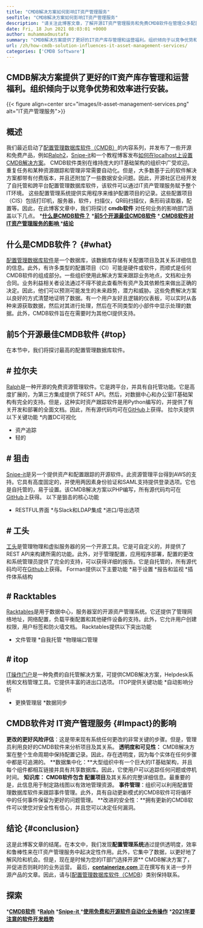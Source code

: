 ```yaml
---
title: "CMDB解决方案如何影响IT资产管理服务" 
seoTitle: "CMDB解决方案如何影响IT资产管理服务" 
description: "请关注此博客文章，了解开源IT资产管理服务和免费CMDB软件在管理众多配置项目中的重要性。" 
date: Fri, 18 Jun 2021 08:03:01 +0000
author: muhammadmustafa
summary: "CMDB解决方案提供了更好的IT资产库存管理和运营福利。组织倾向于以竞争优势和效率进行安装。" 
url: /zh/how-cmdb-solution-influences-it-asset-management-services/
categories: ['CMDB Software']
---
```


## CMDB解决方案提供了更好的IT资产库存管理和运营福利。组织倾向于以竞争优势和效率进行安装。

{{< figure align=center src="images/it-asset-management-services.png" alt="IT资产管理服务">}}


## **概述**
我们最近启动了[配置管理数据库软件（CMDB）][1]的内容系列，并发布了一些开源和免费产品，例如[Ralph][2][2]，[Snipe-it][3]和一个教程博客发布[如何在localhost上设置CMDB解决方案][4]。 CMDB软件类别在维持庞大的IT基础架构的组织中广受欢迎。重复任务和某种资源跟踪和管理非常需要自动化。但是，大多数基于云的软件解决方案都带有付费版本，并且还附加了一些数据安全问题。因此，开源社区已经开发了自托管和跨平台配置管理数据库软件，该软件可以通过IT资产管理服务赋予整个IT环境。
这些配置管理系统提供实用程序来维护配置项目的记录。这些配置项目（CIS）包括打印机，服务器，软件，扫描仪，QR码扫描仪，条形码读取器，配置等。因此，在此博客文章中，我们将探讨 **cmdb软件** 对任何业务的影响部门涵盖以下几点。
  ***[什么是CMDB软件？][5]** 
  ***[前5个开源最佳CMDB软件][6]** 
  *[ **CMDB软件对IT资产管理服务的影响** ][7]
  ***[结论][8]** 

## **什么是CMDB软件？**   {#what}
[配置管理数据库软件][1]是一个数据库，该数据库存储有关配置项目及其关系详细信息的信息。此外，有许多类型的配置项目（CI）可能是硬件或软件，而顺式是任何CMDB软件的组成部分。一些组织使用此解决方案来跟踪业务地点，文档和业务合同。业务利益相关者设法通过不得不彼此查看所有资产及其依赖性来做出正确的决定。因此，他们可以预测可能发生的未来趋势，潜力和威胁。这些免费解决方案以良好的方式清楚地证明了数据。有一个用户友好且逻辑的仪表板，可以实时从各种来源获取数据，然后对其进行处理，然后在不同类型的小部件中显示处理的数据。此外，CMDB软件旨在在需要时为其他CI提供支持。

## **前5个开源最佳CMDB软件**   {#top}
在本节中，我们将探讨最高的配置管理数据库软件。

## # 拉尔夫
[Ralph][2]是一种开源的免费资源管理软件。它是跨平台，并具有自托管功能。它是高度扩展的，为第三方集成提供了REST API。然后，对数据中心和办公室IT基础架构有完全的支持。但是，这种实时资产跟踪软件是用Python编写的，并提供了有关开发和部署的全面文档。因此，所有源代码均可在[GitHub][9]上获得。
拉尔夫提供以下关键功能
  *内置DC可视化
  * 资产追踪
  * 轻的

## # 狙击
[Snipe-it][3]是另一个提供资产和配置跟踪的开源软件。此资源管理平台得到AWS的支持。它具有高度固定的，并使用两因素身份验证和SAML支持提供登录选项。它也是自托管的，易于设置。该CMDB解决方案以PHP编写，所有源代码均可在[GitHub][10]上获得。
以下是狙击的核心功能
  * RESTFUL界面
  *与Slack和LDAP集成
  *进口/导出选项

## # 工头
[工头][11]是管理物理和虚拟服务器的另一个开源工具。它是可自定义的，并提供了REST API来构建所需的功能。此外，对于管理配置，应用程序部署，配置的更改和系统管理员提供了完全的支持，可以获得详细的报告。它是自托管的，所有源代码均可在[Github][12]上获得。
Forman提供以下主要功能
  *易于设置
  *报告和监视
  *插件体系结构

## # Racktables
[Racktables][13]是用于数据中心，服务器室的开源资产管理系统。它还提供了管理网络地址，网络配置，负载平衡配置和其他硬件设备的支持。此外，它允许用户创建权限，用户标签和防火墙文档。
Racktables提供以下突出功能
  * 文件管理
  *自我托管
  *物理端口管理

## # itop
[IT操作门户][14]是一种免费的自托管解决方案，可提供CMDB解决方案，Helpdesk系统和文档管理工具。它提供丰富的进出口选项。
ITOP提供关键功能
  *自动影响分析
  * 更换管理层
  *数据同步

## CMDB软件对[][15] IT资产管理服务 {#Impact}的影响
**更改的更好风险评估**：这是带来现有系统任何更改的非常关键的步骤。但是，管理员利用良好的CMDB软件来分析项目及其关系。
**透明度和可见性：** CMDB解决方案在整个生命周期中保持配置记录。因此，存在透明度，因为每个实体在任何步骤中都是可追溯的。
**数据集中化：**大型组织中有一个巨大的IT基础架构，并且每个组件都相互链接并具有共享数据库。因此，它使用户可以追踪任何问题或停机时间。
**知识库： **CMDB软件包含** 配置项目**及其关系的完整详细信息。最重要的是，此信息用于制定路线图以有效地管理资源。
**事件管理**：组织可以利用配置管理数据库软件来跟踪事件管理。此外，具有自动更新模式的CMDB软件可将循环中的任何事件保留为更好的问题管理。
**改进的安全性：**拥有更新的CMDB软件可以使您对安全性有信心，并且您可以决定任何漏洞。

## **结论**   {#conclusion}
这是此博客文章的结尾。在本文中，我们发现**配置管理系统**通过提供透明度，效率和鲁棒性来在IT资产管理服务中起决定性作用。此外，它集中了数据，以更好地了解风险和机会。但是，现在是时候为您的IT部门选择开源** CMDB解决方案了，并促进否则耗时的业务运营。
最后，[**containerize.com** ][16]正在撰写有关进一步开源产品的文章。因此，请与[[][17][配置管理数据库软件（CMDB][1]）类别保持联系。

## 探索
  ***[CMDB软件][1]** 
  ***[Ralph][2]** 
  *[**Snipe-it** ][3]
  *[**使用免费和开源软件自动化业务操作**][18]
  ***[2021年要注意的软件开发趋势][19]** 

  
[1]: https://products.containerize.com/cmdb-software/
[2]: https://products.containerize.com/cmdb-software/ralph/
[3]: https://products.containerize.com/cmdb-software/snipe-it/
[4]: https://blog.containerize.com/cmdb-software/how-to-set-up-cmdb-solution-ralph-on-localhost/
[5]: #what
[6]: #top
[7]: #impact
[8]: #Conclusion
[9]: https://github.com/allegro/ralph
[10]: https://github.com/snipe/snipe-it
[11]: https://theforeman.org/
[12]: https://github.com/theforeman/foreman
[13]: https://www.racktables.org/
[14]: https://www.combodo.com/itop
[15]: https://blog.containerize.com/wp-admin/post.php?post=5864&action=edit#app
[16]: https://www.containerize.com/
[17]: https://products.containerize.com/single-sign-on/
[18]: https://blog.containerize.com/blogging/automate-business-operations-using-open-source-software/
[19]: https://blog.containerize.com/blockchain-platforms/software-development-trends-to-look-out-for-in-2021/
